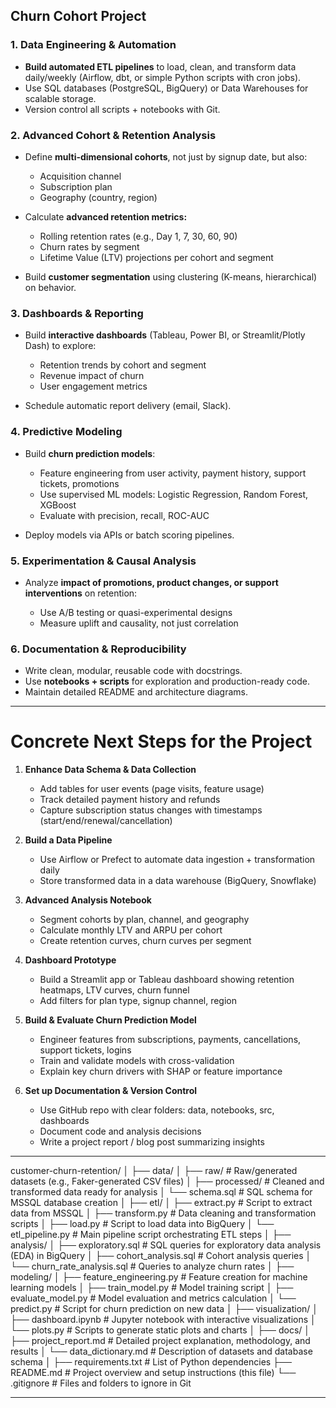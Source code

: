 ## Churn Cohort Project

### 1. **Data Engineering & Automation**

* **Build automated ETL pipelines** to load, clean, and transform data daily/weekly (Airflow, dbt, or simple Python scripts with cron jobs).
* Use SQL databases (PostgreSQL, BigQuery) or Data Warehouses for scalable storage.
* Version control all scripts + notebooks with Git.

### 2. **Advanced Cohort & Retention Analysis**

* Define **multi-dimensional cohorts**, not just by signup date, but also:

  * Acquisition channel
  * Subscription plan
  * Geography (country, region)
* Calculate **advanced retention metrics:**

  * Rolling retention rates (e.g., Day 1, 7, 30, 60, 90)
  * Churn rates by segment
  * Lifetime Value (LTV) projections per cohort and segment
* Build **customer segmentation** using clustering (K-means, hierarchical) on behavior.

### 3. **Dashboards & Reporting**

* Build **interactive dashboards** (Tableau, Power BI, or Streamlit/Plotly Dash) to explore:

  * Retention trends by cohort and segment
  * Revenue impact of churn
  * User engagement metrics
* Schedule automatic report delivery (email, Slack).

### 4. **Predictive Modeling**

* Build **churn prediction models**:

  * Feature engineering from user activity, payment history, support tickets, promotions
  * Use supervised ML models: Logistic Regression, Random Forest, XGBoost
  * Evaluate with precision, recall, ROC-AUC
* Deploy models via APIs or batch scoring pipelines.

### 5. **Experimentation & Causal Analysis**

* Analyze **impact of promotions, product changes, or support interventions** on retention:

  * Use A/B testing or quasi-experimental designs
  * Measure uplift and causality, not just correlation

### 6. **Documentation & Reproducibility**

* Write clean, modular, reusable code with docstrings.
* Use **notebooks + scripts** for exploration and production-ready code.
* Maintain detailed README and architecture diagrams.

---

# Concrete Next Steps for the Project

1. **Enhance Data Schema & Data Collection**

   * Add tables for user events (page visits, feature usage)
   * Track detailed payment history and refunds
   * Capture subscription status changes with timestamps (start/end/renewal/cancellation)

2. **Build a Data Pipeline**

   * Use Airflow or Prefect to automate data ingestion + transformation daily
   * Store transformed data in a data warehouse (BigQuery, Snowflake)

3. **Advanced Analysis Notebook**

   * Segment cohorts by plan, channel, and geography
   * Calculate monthly LTV and ARPU per cohort
   * Create retention curves, churn curves per segment

4. **Dashboard Prototype**

   * Build a Streamlit app or Tableau dashboard showing retention heatmaps, LTV curves, churn funnel
   * Add filters for plan type, signup channel, region

5. **Build & Evaluate Churn Prediction Model**

   * Engineer features from subscriptions, payments, cancellations, support tickets, logins
   * Train and validate models with cross-validation
   * Explain key churn drivers with SHAP or feature importance

6. **Set up Documentation & Version Control**

   * Use GitHub repo with clear folders: data, notebooks, src, dashboards
   * Document code and analysis decisions
   * Write a project report / blog post summarizing insights

---
customer-churn-retention/
│
├── data/
│ ├── raw/ # Raw/generated datasets (e.g., Faker-generated CSV files)
│ ├── processed/ # Cleaned and transformed data ready for analysis
│ └── schema.sql # SQL schema for MSSQL database creation
│
├── etl/
│ ├── extract.py # Script to extract data from MSSQL
│ ├── transform.py # Data cleaning and transformation scripts
│ ├── load.py # Script to load data into BigQuery
│ └── etl_pipeline.py # Main pipeline script orchestrating ETL steps
│
├── analysis/
│ ├── exploratory.sql # SQL queries for exploratory data analysis (EDA) in BigQuery
│ ├── cohort_analysis.sql # Cohort analysis queries
│ └── churn_rate_analysis.sql # Queries to analyze churn rates
│
├── modeling/
│ ├── feature_engineering.py # Feature creation for machine learning models
│ ├── train_model.py # Model training script
│ ├── evaluate_model.py # Model evaluation and metrics calculation
│ └── predict.py # Script for churn prediction on new data
│
├── visualization/
│ ├── dashboard.ipynb # Jupyter notebook with interactive visualizations
│ └── plots.py # Scripts to generate static plots and charts
│
├── docs/
│ ├── project_report.md # Detailed project explanation, methodology, and results
│ └── data_dictionary.md # Description of datasets and database schema
│
├── requirements.txt # List of Python dependencies
├── README.md # Project overview and setup instructions (this file)
└── .gitignore # Files and folders to ignore in Git

---
